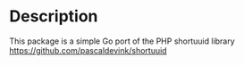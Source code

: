 # Description
This package is a simple Go port of the PHP shortuuid library https://github.com/pascaldevink/shortuuid